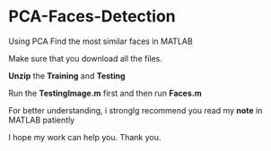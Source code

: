 # PCA-Faces-Detection
Using PCA Find the most similar faces in MATLAB

Make sure that you download all the files.

**Unzip** the **Training** and **Testing** 

Run the **TestingImage.m** first and then run **Faces.m**

For better understanding, i stronglg recommend you read my **note** in MATLAB patiently

I hope my work can help you. Thank you.


